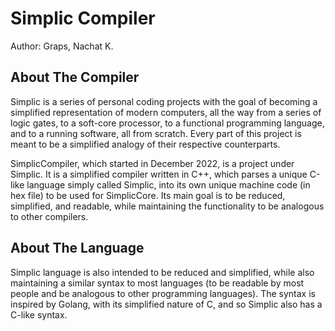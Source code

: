 # Simplic Compiler 
Author: Graps, Nachat K.
## About The Compiler
Simplic is a series of personal coding projects with the goal of becoming a simplified representation of modern computers, all the way from a series of logic gates, to a soft-core processor, to a functional programming language, and to a running software, all from scratch. Every part of this project is meant to be a simplified analogy of their respective counterparts.

SimplicCompiler, which started in December 2022, is a project under Simplic. It is a simplified compiler written in C++, which parses a unique C-like language simply called Simplic, into its own unique machine code (in hex file) to be used for SimplicCore. Its main goal is to be reduced, simplified, and readable, while maintaining the functionality to be analogous to other compilers.

## About The Language
Simplic language is also intended to be reduced and simplified, while also maintaining a similar syntax to most languages (to be readable by most people and be analogous to other programming languages). The syntax is inspired by Golang, with its simplified nature of C, and so Simplic also has a C-like syntax. 
